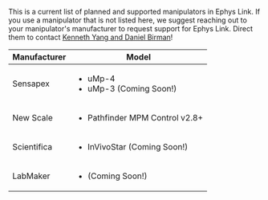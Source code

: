 This is a current list of planned and supported manipulators in Ephys Link. If you use a manipulator that is not listed
here, we suggest reaching out to your manipulator's manufacturer to request support for Ephys Link. Direct them to
contact [Kenneth Yang and Daniel Birman](https://virtualbrainlab.org/about/overview.html)!

| Manufacturer | Model                                                   |
|--------------|---------------------------------------------------------|
| Sensapex     | <ul> <li>uMp-4</li> <li>uMp-3 (Coming Soon!)</li> </ul> |
| New Scale    | <ul> <li>Pathfinder MPM Control v2.8+</li> </ul>        |
| Scientifica  | <ul> <li>InVivoStar (Coming Soon!)</li> </ul>           |
| LabMaker     | <ul> <li>(Coming Soon!)</li> </ul>                      |
